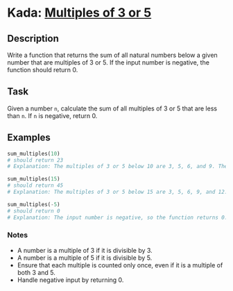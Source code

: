 # Kada: [Multiples of 3 or 5](https://www.codewars.com/kata/514b92a657cdc65150000006)

## Description
Write a function that returns the sum of all natural numbers below a given number that are multiples of 3 or 5. If the input number is negative, the function should return 0.

## Task
Given a number `n`, calculate the sum of all multiples of 3 or 5 that are less than `n`. If `n` is negative, return 0.

## Examples
```python
sum_multiples(10)
# should return 23
# Explanation: The multiples of 3 or 5 below 10 are 3, 5, 6, and 9. Their sum is 23.

sum_multiples(15)
# should return 45
# Explanation: The multiples of 3 or 5 below 15 are 3, 5, 6, 9, and 12. Their sum is 45.

sum_multiples(-5)
# should return 0
# Explanation: The input number is negative, so the function returns 0.
```

### Notes
- A number is a multiple of 3 if it is divisible by 3.
- A number is a multiple of 5 if it is divisible by 5.
- Ensure that each multiple is counted only once, even if it is a multiple of both 3 and 5.
- Handle negative input by returning 0.
